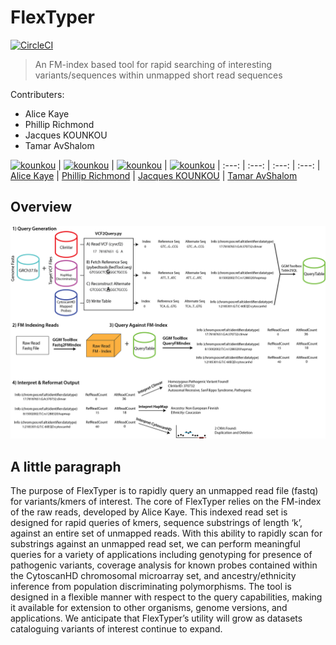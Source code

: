 # FlexTyper

[![CircleCI](https://circleci.com/gh/wassermanlab/OpenFlexTyper.svg?style=svg)](https://circleci.com/gh/wassermanlab/OpenFlexTyper)

> An FM-index based tool for rapid searching of interesting variants/sequences within unmapped short read sequences

Contributers:

+ Alice Kaye
+ Phillip Richmond
+ Jacques KOUNKOU
+ Tamar AvShalom

[<img alt="kounkou" src="https://avatars2.githubusercontent.com/u/7527871?s=460&v=4" width="117">](https://github.com/tixii/) |
[<img alt="kounkou" src="https://avatars1.githubusercontent.com/u/16579982?s=460&v=4" width="117">](https://github.com/Phillip-a-richmond) |
[<img alt="kounkou" src="https://avatars0.githubusercontent.com/u/2589171?s=460&v=4" width="117">](https://github.com/kounkou) |
[<img alt="kounkou" src="https://avatars2.githubusercontent.com/u/15660317?s=460&v=4" width="117">](https://github.com/tamario) |
:---: | :---: | :---: | :---: | 
[Alice Kaye](https://github.com/tixii) | [Phillip Richmond](https://github.com/Phillip-a-richmond) | [Jacques KOUNKOU](https://github.com/kounkou) | [Tamar AvShalom](https://github.com/tamario)


## Overview

![](docs/images/FmTyper_Overview.png)


## A little paragraph

The purpose of FlexTyper is to rapidly query an unmapped read file (fastq) for variants/kmers of interest. The core of FlexTyper relies on the FM-index of the raw reads, developed by Alice Kaye. This indexed read set is designed for rapid queries of kmers, sequence substrings of length ‘k’, against an entire set of unmapped reads. With this ability to rapidly scan for substrings against an unmapped read set, we can perform meaningful queries for a variety of applications including genotyping for presence of pathogenic variants, coverage analysis for known probes contained within the CytoscanHD chromosomal microarray set, and ancestry/ethnicity inference from population discriminating polymorphisms. The tool is designed in a flexible manner with respect to the query capabilities, making it available for extension to other organisms, genome versions, and applications. We anticipate that FlexTyper’s utility will grow as datasets cataloguing variants of interest continue to expand.

